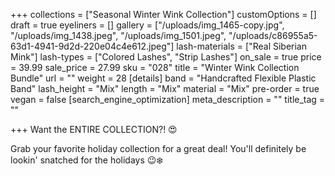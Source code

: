+++
collections = ["Seasonal Winter Wink Collection"]
customOptions = []
draft = true
eyeliners = []
gallery = ["/uploads/img_1465-copy.jpg", "/uploads/img_1438.jpeg", "/uploads/img_1501.jpeg", "/uploads/c86955a5-63d1-4941-9d2d-220e04c4e612.jpeg"]
lash-materials = ["Real Siberian Mink"]
lash-types = ["Colored Lashes", "Strip Lashes"]
on_sale = true
price = 39.99
sale_price = 27.99
sku = "028"
title = "Winter Wink Collection Bundle"
url = ""
weight = 28
[details]
band = "Handcrafted Flexible Plastic Band"
lash_height = "Mix"
length = "Mix"
material = "Mix"
pre-order = true
vegan = false
[search_engine_optimization]
meta_description = ""
title_tag = ""

+++
Want the ENTIRE COLLECTION?! 😍

Grab your favorite holiday collection for a great deal! You'll definitely be lookin' snatched for the holidays 😉❄️